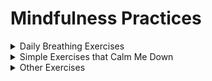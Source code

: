 # Mindfulness Practices

<details><summary>Daily Breathing Exercises</summary>
<p>

I practice pranayam every morning for at least fifteen minutes. Check out [this video](https://www.youtube.com/watch?v=JoDKbXEUrvQ&feature=youtu.be) to get started!

</p>
</details>

<details><summary>Simple Exercises that Calm Me Down</summary>
<p>

## 5-4-3-2-1 Grounding Technique

![image](https://user-images.githubusercontent.com/32143912/179278645-89577347-ad9f-4766-a4db-14db8958f4fc.png)

Identify 5 things you can see, 4 things you can touch, 3 things you can hear, 2 things you can smell, and 1 thing you can taste. 

## Passing through a door

Before you pass through any type of door, pause for moment, take a breath, and be aware of the differences you might experience in this new space. 

## Body Scan

Take a moment to just feel and observe your body as it is. This [video](https://www.youtube.com/watch?v=EXneYUCddHE) is a helpful guide. 

</p>
</details>

<details><summary>Other Exercises</summary>
<p>

<u>This Moment Is Your Life (and So Is This One): A Fun and Easy Guide to Mindfulness, Meditation, and Yoga</u> is a wonderful, visually appealing book that provides a hands-on guide to meditation, mindfulness, and yoga. Below, I've included some of my favorite exercises from the book. 

</p>
</details>


